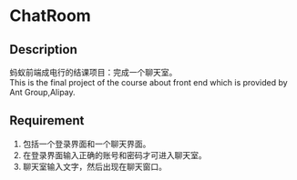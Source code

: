 # ChatRoom
## Description
蚂蚁前端成电行的结课项目：完成一个聊天室。<br>
This is the final project of the course about front end which is provided by Ant Group,Alipay.
## Requirement
1. 包括一个登录界面和一个聊天界面。
2. 在登录界面输入正确的账号和密码才可进入聊天室。
3. 聊天室输入文字，然后出现在聊天窗口。
